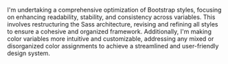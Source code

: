 I'm undertaking a comprehensive optimization of Bootstrap styles, focusing on enhancing readability, stability, and consistency across variables. This involves restructuring the Sass architecture, revising and refining all styles to ensure a cohesive and organized framework. Additionally, I'm making color variables more intuitive and customizable, addressing any mixed or disorganized color assignments to achieve a streamlined and user-friendly design system.
